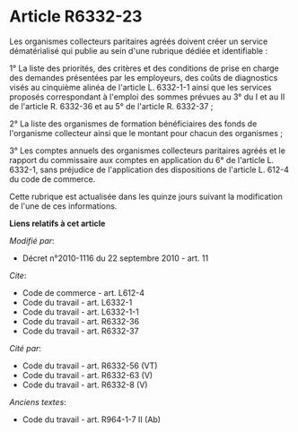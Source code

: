 # Article R6332-23

Les organismes collecteurs paritaires agréés doivent créer un service dématérialisé qui publie au sein d'une rubrique dédiée
et identifiable : 

1° La liste des priorités, des critères et des conditions de prise en charge des demandes présentées par les employeurs, des
coûts de diagnostics visés au cinquième alinéa de l'article L. 6332-1-1 ainsi que les services proposés correspondant à
l'emploi des sommes prévues au 3° du I et au II de l'article R. 6332-36 et au 5° de l'article R. 6332-37 ; 

2° La liste des organismes de formation bénéficiaires des fonds de l'organisme collecteur ainsi que le montant pour chacun
des organismes ; 

3° Les comptes annuels des organismes collecteurs paritaires agréés et le rapport du commissaire aux comptes en application
du 6° de l'article L. 6332-1, sans préjudice de l'application des dispositions de l'article L. 612-4 du code de commerce. 

Cette rubrique est actualisée dans les quinze jours suivant la modification de l'une de ces informations.

**Liens relatifs à cet article**

_Modifié par_:

  - Décret n°2010-1116 du 22 septembre 2010 - art. 11

_Cite_:

  - Code de commerce - art. L612-4
  - Code du travail - art. L6332-1
  - Code du travail - art. L6332-1-1
  - Code du travail - art. R6332-36
  - Code du travail - art. R6332-37

_Cité par_:

  - Code du travail - art. R6332-56 (VT)
  - Code du travail - art. R6332-63 (V)
  - Code du travail - art. R6332-8 (V)

_Anciens textes_:

  - Code du travail - art. R964-1-7 II (Ab)

